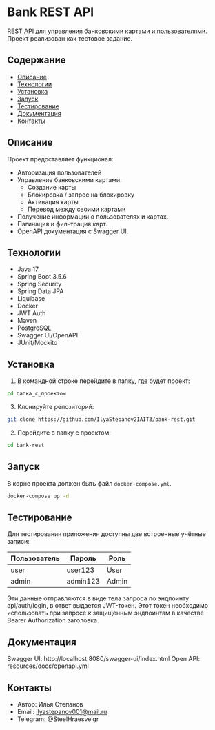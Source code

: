 
# Bank REST API

REST API для управления банковскими картами и пользователями. Проект реализован как тестовое задание.

## Содержание

- [Описание](#описание)
- [Технологии](#технологии)
- [Установка](#установка)
- [Запуск](#запуск)
- [Тестирование](#тестирование)
- [Документация](#документация)
- [Контакты](#контакты)


## Описание

Проект предоставляет функционал:

- Авторизация пользователей
- Управление банковскими картами:
  - Создание карты
  - Блокировка / запрос на блокировку
  - Активация карты
  - Перевод между своими картами
- Получение информации о пользователях и картах.
- Пагинация и фильтрация карт.
- OpenAPI документация с Swagger UI.


## Технологии

- Java 17
- Spring Boot 3.5.6
- Spring Security
- Spring Data JPA
- Liquibase
- Docker
- JWT Auth
- Maven
- PostgreSQL
- Swagger UI/OpenAPI
- JUnit/Mockito

## Установка

1. В командной строке перейдите в папку, где будет проект:  

```bash
cd папка_с_проектом
```

3. Клонируйте репозиторий:

```bash
git clone https://github.com/IlyaStepanov2IAIT3/bank-rest.git
```

2. Перейдите в папку с проектом:
 ```bash
cd bank-rest
```


## Запуск

В корне проекта должен быть файл `docker-compose.yml`.

```bash
docker-compose up -d
```

## Тестирование

Для тестирования приложения доступны две встроенные учётные записи:

| Пользователь | Пароль    | Роль   |
|--------------|-----------|--------|
| user         | user123   | User   |
| admin        | admin123  | Admin  |

Эти данные отправляются в виде тела запроса по эндпоинту api/auth/login, в ответ выдается JWT-токен. 
Этот токен необходимо использовать при запросе к защищенным эндпоинтам в качестве Bearer Authorization заголовка. 

## Документация

Swagger UI: http://localhost:8080/swagger-ui/index.html
Open API: resources/docs/openapi.yml

## Контакты

-   Автор: Илья Степанов
-   Email: ilyastepanov001@mail.ru
-   Telegram: @SteelHraesvelgr
